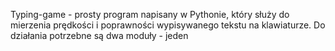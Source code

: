 Typing-game - prosty program napisany w Pythonie, który służy do mierzenia prędkości i poprawności wypisywanego tekstu na klawiaturze. Do działania potrzebne są dwa moduły - jeden 
